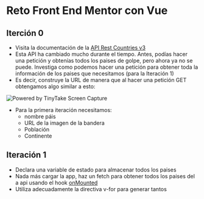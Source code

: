# Reto Front End Mentor con Vue

## Iterción 0

- Visita la documentación de la [API Rest Countries v3](https://restcountries.com/)
- Esta API ha cambiado mucho durante el tiempo. Antes, podías hacer una petición y obtenías todos los paises de golpe, pero ahora ya no se puede. Investiga como podemos hacer una petición para obtener toda la información de los paises que necesitamos (para la Iteración 1)
- Es decir, construye la URL de manera que al hacer una petición GET obtengamos algo similar a esto:

<img  src="https://oscarm.tinytake.com/media/1797c22?filename=1753873401817_TinyTake30-07-2025-01-03-01_638894702014364010.png&sub_type=thumbnail_preview&type=attachment&width=1200&height=634" title="Powered by TinyTake Screen Capture"/><br>

- Para la primera iteración necesitamos:
  - nombre páis
  - URL de la imagen de la bandera
  - Población
  - Continente



## Iteración 1

- Declara una variable de estado para almacenar todos los paises
- Nada más cargar la app, haz un fetch para obtener todos los paises del a api usando el hook [onMounted](https://vuejs.org/api/composition-api-lifecycle#onmounted)
- Utiliza adecuadamente la directiva v-for para generar tantos 


